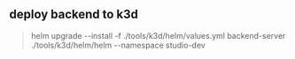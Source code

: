 ## deploy backend to k3d

> helm upgrade --install -f ./tools/k3d/helm/values.yml backend-server ./tools/k3d/helm/helm --namespace studio-dev